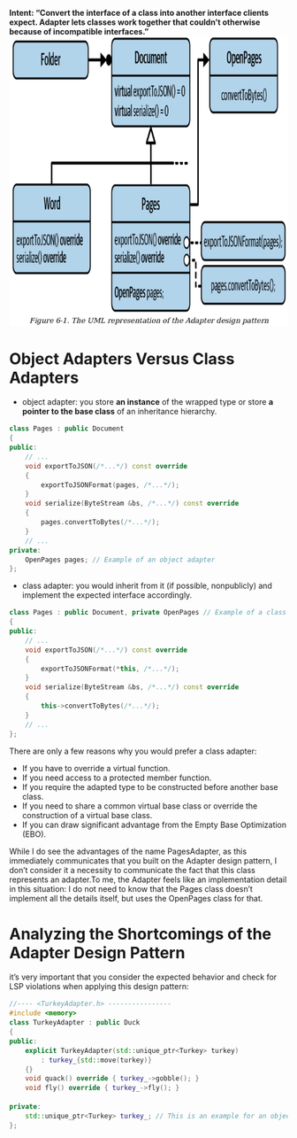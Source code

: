 **Intent: “Convert the interface of a class into another interface clients
expect. Adapter lets classes work together that couldn’t otherwise
because of incompatible interfaces.”**
![Adapter](https://github.com/yusufabdulazizyilmaz/cpp_software_design/blob/main/notes/the%20UML%20of%20Adapter.png)

# Object Adapters Versus Class Adapters
* object adapter: you store **an instance** of the wrapped type or store **a pointer
to the base class** of an inheritance hierarchy.
```cpp
class Pages : public Document
{
public:
	// ...
	void exportToJSON(/*...*/) const override
	{
		exportToJSONFormat(pages, /*...*/);
	}
	void serialize(ByteStream &bs, /*...*/) const override
	{
		pages.convertToBytes(/*...*/);
	}
	// ...
private:
	OpenPages pages; // Example of an object adapter
};
```
* class adapter: you would inherit from it (if possible, nonpublicly) and implement the expected
interface accordingly.
```cpp
class Pages : public Document, private OpenPages // Example of a class adapter
{
public:
	// ...
	void exportToJSON(/*...*/) const override
	{
		exportToJSONFormat(*this, /*...*/);
	}
	void serialize(ByteStream &bs, /*...*/) const override
	{
		this->convertToBytes(/*...*/);
	}
	// ...
};
```
There are only a few reasons why you would prefer a class adapter:
* If you have to override a virtual function.
* If you need access to a protected member function.
* If you require the adapted type to be constructed
before another base class.
* If you need to share a common virtual base class or
override the construction of a virtual base class.
* If you can draw significant advantage from the Empty
Base Optimization (EBO).

While I do see the advantages of the name PagesAdapter,
as this immediately communicates that you built on the
Adapter design pattern, I don’t consider it a necessity to
communicate the fact that this class represents an adapter.To me, the Adapter feels like an implementation detail in
this situation: I do not need to know that the Pages class
doesn’t implement all the details itself, but uses the
OpenPages class for that.

# Analyzing the Shortcomings of the Adapter Design Pattern
it’s very important that you consider the expected behavior and check for LSP violations when
applying this design pattern:
```cpp
//---- <TurkeyAdapter.h> ----------------
#include <memory>
class TurkeyAdapter : public Duck
{
public:
	explicit TurkeyAdapter(std::unique_ptr<Turkey> turkey)
		: turkey_{std::move(turkey)}
	{}
	void quack() override { turkey_->gobble(); }
	void fly() override { turkey_->fly(); }

private:
	std::unique_ptr<Turkey> turkey_; // This is an example for an object adapter
};
```

